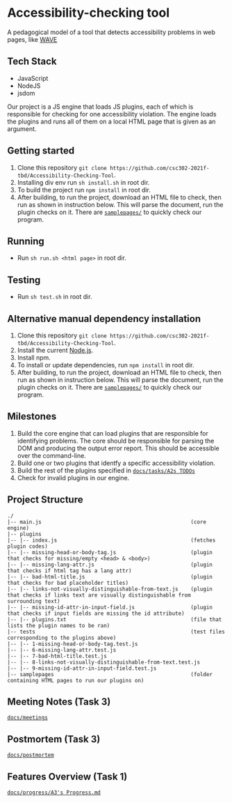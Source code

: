 # Accessibility-checking tool

A pedagogical model of a tool that detects accessibility problems in web pages, like [WAVE](https://wave.webaim.org/.)

## Tech Stack
- JavaScript
- NodeJS
- jsdom

Our project is a JS engine that loads JS plugins, each of which is responsible for checking for one accessibility violation. 
The engine loads the plugins and runs all of them on a local HTML page that is given as an argument.

## Getting started

1. Clone this repository `git clone https://github.com/csc302-2021f-tbd/Accessibility-Checking-Tool`.
1. Installing div env run `sh install.sh` in root dir.
1. To build the project run `npm install` in root dir.
1. After building, to run the project, download an HTML file to check, then run as shown in instruction below.
   This will parse the document, run the plugin checks on it. There are [`samplepages/`](https://github.com/csc302-2021f-tbd/Accessibility-Checking-Tool/tree/main/samplepages) to quickly check our program.
   
## Running 
- Run `sh run.sh <html page>` in root dir.

## Testing
- Run `sh test.sh` in root dir.
   
## Alternative manual dependency installation
1. Clone this repository `git clone https://github.com/csc302-2021f-tbd/Accessibility-Checking-Tool`.
1. Install the current [Node.js](https://nodejs.org/en/download/current/).
1. Install npm.
1. To install or update dependencies, run `npm install` in root dir.
1. After building, to run the project, download an HTML file to check, then run as shown in instruction below.
   This will parse the document, run the plugin checks on it. There are [`samplepages/`](https://github.com/csc302-2021f-tbd/Accessibility-Checking-Tool/tree/main/samplepages) to quickly check our program.
   


## Milestones

1. Build the core engine that can load plugins that are responsible for identifying problems. The core should be responsible for parsing the DOM and producing the output error report. This should be accessible over the command-line.
1. Build one or two plugins that identfy a specific accessibility violation.
1. Build the rest of the plugins specified in [`docs/tasks/A2s TODOs`](https://github.com/csc302-2021f-tbd/Accessibility-Checking-Tool/blob/main/docs/tasks/A2s%20TODOs.md)
1. Check for invalid plugins in our engine.

## Project Structure
```
./
|-- main.js                                                (core engine)
|-- plugins
|-- |-- index.js                                           (fetches plugin codes)
|-- |-- missing-head-or-body-tag.js                        (plugin that checks for missing/empty <head> & <body>)
|-- |-- missing-lang-attr.js                               (plugin that checks if html tag has a lang attr)
|-- |-- bad-html-title.js                                  (plugin that checks for bad placeholder titles)
|-- |-- links-not-visually-distinguishable-from-text.js    (plugin that checks if links text are visually distinguishable from surrounding text)
|-- |-- missing-id-attr-in-input-field.js                  (plugin that checks if input fields are missing the id attribute)
|-- |-- plugins.txt                                        (file that lists the plugin names to be ran)
|-- tests                                                  (test files corresponding to the plugins above)
|-- |-- 1-missing-head-or-body-tag.test.js                   
|-- |-- 6-missing-lang-attr.test.js
|-- |-- 7-bad-html-title.test.js
|-- |-- 8-links-not-visually-distinguishable-from-text.test.js
|-- |-- 9-missing-id-attr-in-input-field.test.js 
|-- samplepages                                            (folder containing HTML pages to run our plugins on)
```

## Meeting Notes (Task 3)
[`docs/meetings`](https://github.com/csc302-2021f-tbd/Accessibility-Checking-Tool/tree/main/docs/meetings)

## Postmortem (Task 3)
[`docs/postmortem`](https://github.com/csc302-2021f-tbd/Accessibility-Checking-Tool/tree/main/docs/postmortem)

## Features Overview (Task 1)
[`docs/progress/A3's Progress.md`](https://github.com/csc302-2021f-tbd/Accessibility-Checking-Tool/blob/main/docs/progress/A3's%20Progress.md)



